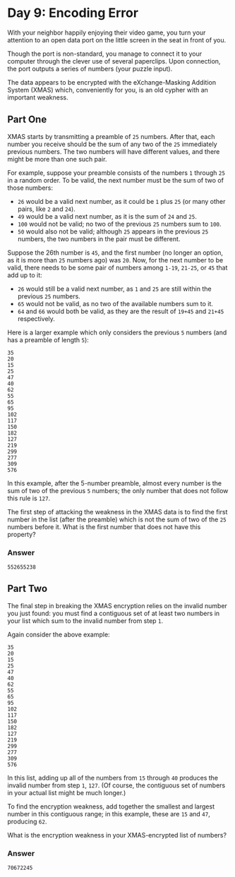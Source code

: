 # Day 9: Encoding Error

With your neighbor happily enjoying their video game, you turn your attention
to an open data port on the little screen in the seat in front of you.

Though the port is non-standard, you manage to connect it to your computer
through the clever use of several paperclips. Upon connection, the port
outputs a series of numbers (your puzzle input).

The data appears to be encrypted with the eXchange-Masking Addition System
(XMAS) which, conveniently for you, is an old cypher with an important
weakness.

## Part One

XMAS starts by transmitting a preamble of `25` numbers. After that, each
number you receive should be the sum of any two of the `25` immediately
previous numbers. The two numbers will have different values, and there
might be more than one such pair.

For example, suppose your preamble consists of the numbers `1` through `25`
in a random order. To be valid, the next number must be the sum of two of
those numbers:

* `26` would be a valid next number, as it could be `1` plus `25` (or many
  other pairs, like `2` and `24`).
* `49` would be a valid next number, as it is the sum of `24` and `25`.
* `100` would not be valid; no two of the previous `25` numbers sum to `100`.
* `50` would also not be valid; although `25` appears in the previous `25`
numbers, the two numbers in the pair must be different.

Suppose the 26th number is `45`, and the first number (no longer an option,
as it is more than `25` numbers ago) was `20`. Now, for the next number to
be valid, there needs to be some pair of numbers among `1-19`, `21-25`, or
`45` that add up to it:

* `26` would still be a valid next number, as `1` and `25` are still within
  the previous `25` numbers.
* `65` would not be valid, as no two of the available numbers sum to it.
* `64` and `66` would both be valid, as they are the result of `19+45` and
  `21+45` respectively.

Here is a larger example which only considers the previous `5` numbers (and
has a preamble of length `5`):

```
35
20
15
25
47
40
62
55
65
95
102
117
150
182
127
219
299
277
309
576
```

In this example, after the 5-number preamble, almost every number is the sum
of two of the previous `5` numbers; the only number that does not follow this
rule is `127`.

The first step of attacking the weakness in the XMAS data is to find the
first number in the list (after the preamble) which is not the sum of two
of the `25` numbers before it. What is the first number that does not have
this property?

### Answer

```
552655238
```


## Part Two

The final step in breaking the XMAS encryption relies on the invalid number
you just found: you must find a contiguous set of at least two numbers in
your list which sum to the invalid number from step `1`.

Again consider the above example:

```
35
20
15
25
47
40
62
55
65
95
102
117
150
182
127
219
299
277
309
576
```

In this list, adding up all of the numbers from `15` through `40` produces
the invalid number from step `1`, `127`. (Of course, the contiguous set of
numbers in your actual list might be much longer.)

To find the encryption weakness, add together the smallest and largest number
in this contiguous range; in this example, these are `15` and `47`, producing
`62`.

What is the encryption weakness in your XMAS-encrypted list of numbers?

### Answer

```
70672245
```
